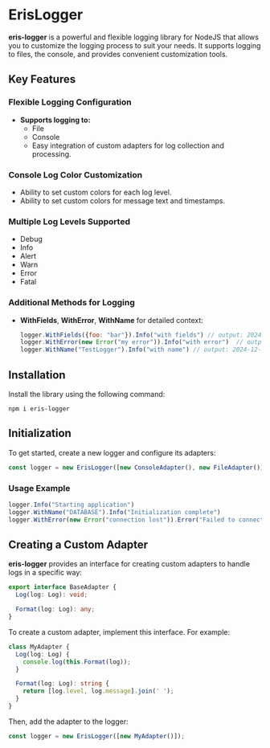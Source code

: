 # ErisLogger 

**eris-logger** is a powerful and flexible logging library for NodeJS that allows you to customize the logging process to suit your needs.
It supports logging to files, the console, and provides convenient customization tools.

## Key Features

### Flexible Logging Configuration
- **Supports logging to:**
  - File
  - Console
  - Easy integration of custom adapters for log collection and processing.

### Console Log Color Customization
- Ability to set custom colors for each log level.
- Ability to set custom colors for message text and timestamps.

### Multiple Log Levels Supported
- Debug
- Info
- Alert
- Warn
- Error
- Fatal

### Additional Methods for Logging
- **WithFields**, **WithError**, **WithName** for detailed context:
  ```js
  logger.WithFields({foo: "bar"}).Info("with fields") // output: 2024-12-13T17:21:57.176Z INFO with fields foo=bar
  logger.WithError(new Error("my error")).Info("with error")  // output: 2024-12-13T17:21:57.176Z INFO with error err=my error
  logger.WithName("TestLogger").Info("with name") // output: 2024-12-13T17:21:57.176Z INFO [TestLogger]: with name
  ```

##  Installation

Install the library using the following command:
```shell
npm i eris-logger
```

## Initialization

To get started, create a new logger and configure its adapters:
```js
const logger = new ErisLogger([new ConsoleAdapter(), new FileAdapter()])
```

### Usage Example

```js
logger.Info("Starting application")
logger.WithName("DATABASE").Info("Initialization complete")
logger.WithError(new Error("connection lost")).Error("Failed to connect to database")
```

## Creating a Custom Adapter

**eris-logger** provides an interface for creating custom adapters to handle logs in a specific way:
```typescript
export interface BaseAdapter {
  Log(log: Log): void;

  Format(log: Log): any;
}
```

To create a custom adapter, implement this interface. For example:
```typescript
class MyAdapter {
  Log(log: Log) {
    console.log(this.Format(log));
  }

  Format(log: Log): string {
    return [log.level, log.message].join(' ');
  }
}
```

Then, add the adapter to the logger:
```typescript
const logger = new ErisLogger([new MyAdapter()]);
```
